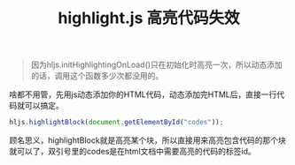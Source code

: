 ﻿---
slug: highlightjs-notwork
title: highlight.js 高亮代码失效
authors: cxOrz
tags: [js]
---

> 因为hljs.initHighlightingOnLoad()只在初始化时高亮一次，所以动态添加的话，调用这个函数多少次都没用的。

啥都不用管，先用js动态添加你的HTML代码，动态添加完HTML后，直接一行代码就可以搞定。

```javascript
hljs.highlightBlock(document.getElementById("codes"));
```

顾名思义，highlightBlock就是高亮某个块，所以直接用来高亮包含代码的那个块就可以了，双引号里的codes是在html文档中需要高亮的代码的标签id。
